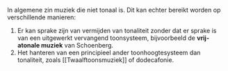 In algemene zin muziek die niet tonaal is. Dit kan echter bereikt worden op verschillende manieren:
1. Er kan sprake zijn van vermijden van tonaliteit zonder dat er sprake is van een uitgewerkt vervangend toonsysteem, bijvoorbeeld de **vrij-atonale muziek** van Schoenberg. 
2. Het hanteren van een principieel ander toonhoogtesysteem dan tonaliteit, zoals [[Twaalftoonsmuziek]] of dodecafonie.

